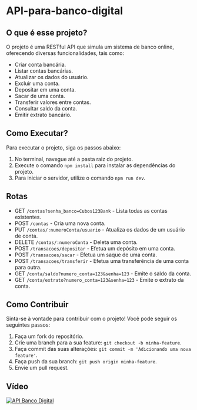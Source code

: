 # API-para-banco-digital

## O que é esse projeto?

O projeto é uma RESTful API que simula um sistema de banco online, oferecendo diversas funcionalidades, tais como:

- Criar conta bancária.
- Listar contas bancárias.
- Atualizar os dados do usuário.
- Excluir uma conta.
- Depositar em uma conta.
- Sacar de uma conta.
- Transferir valores entre contas.
- Consultar saldo da conta.
- Emitir extrato bancário.

## Como Executar?

Para executar o projeto, siga os passos abaixo:

1. No terminal, navegue até a pasta raiz do projeto.
2. Execute o comando `npm install` para instalar as dependências do projeto.
3. Para iniciar o servidor, utilize o comando `npm run dev`.

## Rotas

- GET `/contas?senha_banco=Cubos123Bank` - Lista todas as contas existentes.
- POST `/contas` - Cria uma nova conta.
- PUT `/contas/:numeroConta/usuario` - Atualiza os dados de um usuário de conta.
- DELETE `/contas/:numeroConta` - Deleta uma conta.
- POST `/transacoes/depositar` - Efetua um depósito em uma conta.
- POST `/transacoes/sacar` - Efetua um saque de uma conta.
- POST `/transacoes/transferir` - Efetua uma transferência de uma conta para outra.
- GET `/conta/saldo?numero_conta=123&senha=123` - Emite o saldo da conta.
- GET `/conta/extrato?numero_conta=123&senha=123` - Emite o extrato da conta.

## Como Contribuir

Sinta-se à vontade para contribuir com o projeto! Você pode seguir os seguintes passos:

1. Faça um fork do repositório.
2. Crie uma branch para a sua feature: `git checkout -b minha-feature`.
3. Faça commit das suas alterações: `git commit -m 'Adicionando uma nova feature'`.
4. Faça push da sua branch: `git push origin minha-feature`.
5. Envie um pull request.

## Vídeo

[![API Banco Digital](https://ytcards.demolab.com/?id=tFyjhiydrFc&title=API+Banco+Digital&lang=pt&timestamp=1714615202&background_color=%230d1117&title_color=%23ffffff&stats_color=%23dedede&max_title_lines=1&width=250&border_radius=5&duration=736 "5 things I wish I knew before studying Computer Science")](https://www.youtube.com/watch?v=tFyjhiydrFc)
